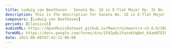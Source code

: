 ```yaml
---
title: Ludwig van Beethoven - Sonata No. 18 in E-flat Major Op. 31 No. 3 First Movement (1)
description: This is the description for Sonata No. 18 in E-flat Major Op. 31 No. 3 First Movement by Ludwig van Beethoven
composers: [Ludwig van Beethoven]
periods: [Classical]
audioURL: https://OpenMusicDataset.github.io/Maestro/maestro-v3.0.0/2008/MIDI-Unprocessed_09_R1_2008_01-05_ORIG_MID--AUDIO_09_R1_2008_wav--2.midi
formURL: https://docs.google.com/forms/d/e/1FAIpQLSfwzxKXqBwt_kXaeNTDI6Px331uABNO0rNTLAjDi4J7BkalkA/viewform
date: 2021-08-08T07:43:13-06:00
---
```

